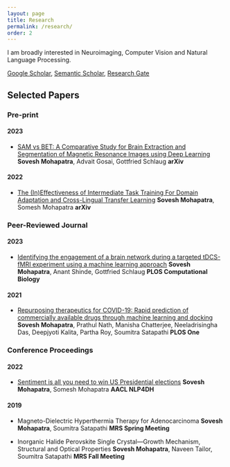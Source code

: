 ```yaml
---
layout: page
title: Research
permalink: /research/
order: 2
---
```

I am broadly interested in Neuroimaging, Computer Vision and Natural Language Processing.

[Google Scholar](https://scholar.google.com/citations?user=TOvlOuEAAAAJ&hl=en), [Semantic Scholar](https://www.semanticscholar.org/author/Sovesh-Mohapatra/2186185878), [Research Gate](https://www.researchgate.net/profile/Sovesh-Mohapatra-2)

## Selected Papers

### Pre-print

#### 2023

* [SAM vs BET: A Comparative Study for Brain Extraction and Segmentation of Magnetic Resonance Images using Deep Learning](https://arxiv.org/abs/2304.04738)  
**Sovesh Mohapatra**, Advait Gosai, Gottfried Schlaug
**arXiv**

#### 2022

* [The (In)Effectiveness of Intermediate Task Training For Domain Adaptation and Cross-Lingual Transfer Learning](https://arxiv.org/abs/2210.01091)
**Sovesh Mohapatra**, Somesh Mohapatra
**arXiv**

### Peer-Reviewed Journal

#### 2023

* [Identifying the engagement of a brain network during a targeted tDCS-fMRI experiment using a machine learning approach](https://journals.plos.org/ploscompbiol/article?id=10.1371/journal.pcbi.1011012)
**Sovesh Mohapatra**, Anant Shinde, Gottfried Schlaug
**PLOS Computational Biology**

#### 2021

* [Repurposing therapeutics for COVID-19: Rapid prediction of commercially available drugs through machine learning and docking](https://journals.plos.org/plosone/article?id=10.1371/journal.pone.0241543)
**Sovesh Mohapatra**, Prathul Nath, Manisha Chatterjee, Neeladrisingha Das, Deepjyoti Kalita, Partha Roy, Soumitra Satapathi 
**PLOS One**

### Conference Proceedings

#### 2022

* [Sentiment is all you need to win US Presidential elections](https://arxiv.org/abs/2209.13487)
**Sovesh Mohapatra**, Somesh Mohapatra
**AACL NLP4DH**

#### 2019

* Magneto-Dielectric Hyperthermia Therapy for Adenocarcinoma
**Sovesh Mohapatra**, Soumitra Satapathi
**MRS Spring Meeting**

* Inorganic Halide Perovskite Single Crystal—Growth Mechanism, Structural and Optical Properties
**Sovesh Mohapatra**, Naveen Tailor, Soumitra Satapathi
**MRS Fall Meeting**
